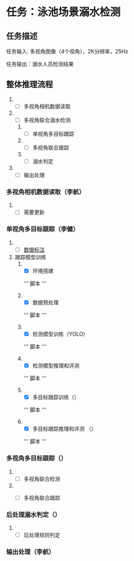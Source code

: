 # 任务：泳池场景溺水检测

## 任务描述
任务输入: 多视角图像（4个视角），2K分辨率，25Hz

任务输出：溺水人员检测结果

## 整体推理流程
1. - [ ] 多视角相机数据读取
2. - [ ] 多视角联合溺水检测
    1. - [ ] 单视角多目标跟踪
    2. - [ ] 多视角联合跟踪
    3. - [ ] 溺水判定
3. - [ ] 输出处理

### 多视角相机数据读取（李航）
1. - [ ] 需要更新

### 单视角多目标跟踪（李健）
1. - [ ] [数据标注](data_annotation.md)

2. 跟踪模型训练
    1. - [x] 环境搭建

        '''
        脚本
        '''
        
    2. - [x] 数据预处理
        
        '''
        脚本
        '''

    3. - [x] 检测模型训练（YOLO）

        '''
        脚本
        '''

    4. - [x] 检测模型推理和评测

        '''
        脚本
        '''

    5. - [x] 多目标跟踪训练（）

        '''
        脚本
        '''

    6. - [x] 多目标跟踪推理和评测 （）
        
        '''
        脚本
        '''




### 多视角多目标跟踪（）
1. - [ ] 多视角联合检测

2. - [ ] 多视角联合跟踪


### 后处理溺水判定（）
1. -[ ] 后处理规则判定

### 输出处理（李航）



